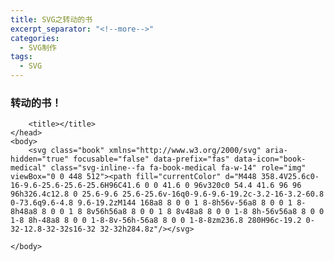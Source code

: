 ```yaml
---
title: SVG之转动的书
excerpt_separator: "<!--more-->"
categories: 
  - SVG制作
tags:
  - SVG
---
```

### 转动的书！

<!--more-->
<section class="page__content" itemprop="text">
<head>
<style> 

 .book
 {
 	animation: rotate 3s infinite;
 	animation-timing-function:linear;
 }		
.book
{
	width: 200px;
	height: 200px;
}
svg path { fill: cornflowerblue;
	}
@keyframes rotate{
0% { transform:rotatex(0deg);}	
100% { transform:rotatey(360deg);}
}
}	
	<style type="text/css"> 
.book {
    width: 150px;
    height: 150px;
  
    -webkit-transition: -webkit-transform 1s, width 1.5s, height 2s;
    transition: width 3s, height 1.8s, transform 2.5s;
}
.book:hover {
    width:400px;
    height:400px;
    -webkit-transform: rotateX(1600deg);
    transform: rotateY(1600deg);
}

</style>

		<title></title>
	</head>
	<body>
		<svg class="book" xmlns="http://www.w3.org/2000/svg" aria-hidden="true" focusable="false" data-prefix="fas" data-icon="book-medical" class="svg-inline--fa fa-book-medical fa-w-14" role="img" viewBox="0 0 448 512"><path fill="currentColor" d="M448 358.4V25.6c0-16-9.6-25.6-25.6-25.6H96C41.6 0 0 41.6 0 96v320c0 54.4 41.6 96 96 96h326.4c12.8 0 25.6-9.6 25.6-25.6v-16q0-9.6-9.6-19.2c-3.2-16-3.2-60.8 0-73.6q9.6-4.8 9.6-19.2zM144 168a8 8 0 0 1 8-8h56v-56a8 8 0 0 1 8-8h48a8 8 0 0 1 8 8v56h56a8 8 0 0 1 8 8v48a8 8 0 0 1-8 8h-56v56a8 8 0 0 1-8 8h-48a8 8 0 0 1-8-8v-56h-56a8 8 0 0 1-8-8zm236.8 280H96c-19.2 0-32-12.8-32-32s16-32 32-32h284.8z"/></svg>
	
	</body>


